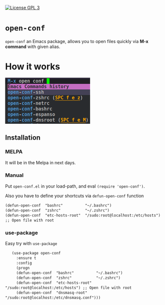 <p align="left"><a href="http://www.gnu.org/licenses/gpl-3.0.txt"><img src="https://img.shields.io/badge/license-GPL_3-green.svg" alt="License GPL 3" /></a>


# `open-conf`

`open-conf` an Emacs package, allows you to open files quickly via **M-x command** with given alias.


# How it works

![example](docs/example.png)


## Installation

### MELPA

  It will be in the Melpa in next days.

### Manual

  Put `open-conf.el` in your load-path, and eval `(require 'open-conf')`.

  Also you have to define your shortcuts via `defun-open-conf` function

  ```elisp
  (defun-open-conf  "bashrc"          "~/.bashrc")
  (defun-open-conf  "zshrc"           "~/.zshrc")
  (defun-open-conf  "etc-hosts-root"  "/sudo:root@localhost:/etc/hosts") ;; Open file with root
  ```

### use-package

   Easy try with `use-package`

``` elisp
   (use-package open-conf
     :ensure t
     :config
     (progn
     (defun-open-conf  "bashrc"          "~/.bashrc")
     (defun-open-conf  "zshrc"           "~/.zshrc")
     (defun-open-conf  "etc-hosts-root"  "/sudo:root@localhost:/etc/hosts") ;; Open file with root
     (defun-open-conf  "dnsmasq-root"    "/sudo:root@localhost:/etc/dnsmasq.conf")))
```
